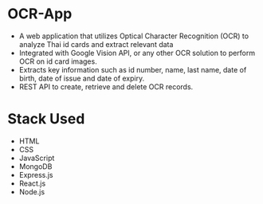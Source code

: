 # OCR-App
- A web application that utilizes Optical Character Recognition (OCR) to analyze Thai id cards and extract relevant data
- Integrated with Google Vision API, or any other OCR solution to perform OCR on id card images.
- Extracts key information such as id number, name, last name, date of birth, date of issue and date of expiry.
- REST API to create, retrieve and delete OCR records.

# Stack Used
- HTML
- CSS
- JavaScript
- MongoDB
- Express.js
- React.js
- Node.js

